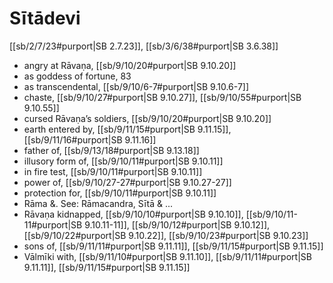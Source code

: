 # Sītādevi

[[sb/2/7/23#purport|SB 2.7.23]], [[sb/3/6/38#purport|SB 3.6.38]]

* angry at Rāvaṇa, [[sb/9/10/20#purport|SB 9.10.20]]
* as goddess of fortune, 83 
* as transcendental, [[sb/9/10/6-7#purport|SB 9.10.6-7]]
* chaste, [[sb/9/10/27#purport|SB 9.10.27]], [[sb/9/10/55#purport|SB 9.10.55]]
* cursed Rāvaṇa’s soldiers, [[sb/9/10/20#purport|SB 9.10.20]]
* earth entered by, [[sb/9/11/15#purport|SB 9.11.15]], [[sb/9/11/16#purport|SB 9.11.16]]
* father of, [[sb/9/13/18#purport|SB 9.13.18]]
* illusory form of, [[sb/9/10/11#purport|SB 9.10.11]]
* in fire test, [[sb/9/10/11#purport|SB 9.10.11]]
* power of, [[sb/9/10/27-27#purport|SB 9.10.27-27]]
* protection for, [[sb/9/10/11#purport|SB 9.10.11]]
* Rāma &. See: Rāmacandra, Sītā & ... 
* Rāvaṇa kidnapped, [[sb/9/10/10#purport|SB 9.10.10]], [[sb/9/10/11-11#purport|SB 9.10.11-11]], [[sb/9/10/12#purport|SB 9.10.12]], [[sb/9/10/22#purport|SB 9.10.22]], [[sb/9/10/23#purport|SB 9.10.23]]
* sons of, [[sb/9/11/11#purport|SB 9.11.11]], [[sb/9/11/15#purport|SB 9.11.15]]
* Vālmīki with, [[sb/9/11/10#purport|SB 9.11.10]], [[sb/9/11/11#purport|SB 9.11.11]], [[sb/9/11/15#purport|SB 9.11.15]]
